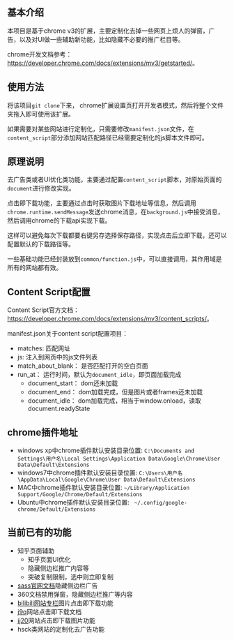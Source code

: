 ## 基本介绍

本项目是基于chrome v3的扩展，主要定制化去掉一些网页上烦人的弹窗，广告，以及对UI做一些辅助新功能，比如隐藏不必要的推广栏目等。

chrome开发文档参考： <https://developer.chrome.com/docs/extensions/mv3/getstarted/>。

## 使用方法

将该项目`git clone`下来， chrome扩展设置页打开开发者模式，然后将整个文件夹拖入即可使用该扩展。

如果需要对某些网站进行定制化，只需要修改`manifest.json`文件，在`content_script`部分添加网站匹配路径已经需要定制化的js脚本文件即可。

## 原理说明

去广告类或者UI优化类功能，主要通过配置`content_script`脚本，对原始页面的`document`进行修改实现。

点击即下载功能，主要通过点击时获取图片下载地址等信息，然后调用`chrome.runtime.sendMessage`发送chrome消息，在`background.js`中接受消息，然后调用chrome的下载api实现下载。

这样可以避免每次下载都要右键另存选择保存路径，实现点击后立即下载，还可以配置默认的下载路径等。

一些基础功能已经封装放到`common/function.js`中，可以直接调用，其作用域是所有的网站都有效。

## Content Script配置

Content Script官方文档： <https://developer.chrome.com/docs/extensions/mv3/content_scripts/>。

manifest.json关于content script配置项目：

- matches: 匹配网址
- js: 注入到网页中的js文件列表
- match_about_blank： 是否匹配打开的空白页面
- run_at： 运行时间，默认为`document_idle`，即页面加载完成
  - document_start： dom还未加载
  - document_end： dom加载完成，但是图片或者frames还未加载
  - document_idle： dom加载完成，相当于window.onload，读取document.readyState

## chrome插件地址

- windows xp中chrome插件默认安装目录位置: `C:\Documents and Settings\用户名\Local Settings\Application Data\Google\Chrome\User Data\Default\Extensions`
- windows7中chrome插件默认安装目录位置: `C:\Users\用户名\AppData\Local\Google\Chrome\User Data\Default\Extensions`
- MAC中chrome插件默认安装目录位置: `~/Library/Application Support/Google/Chrome/Default/Extensions`
- Ubuntu中chrome插件默认安装目录位置: ` ~/.config/google-chrome/Default/Extensions`

## 当前已有的功能

- 知乎页面辅助
  - 知乎页面UI优化
  - 隐藏侧边栏推广内容等
  - 突破复制限制，选中则立即复制
- [sass官网文档](https://www.sass.hk/docs/)隐藏侧边栏广告
- 360文档禁用弹窗，隐藏侧边栏推广等内容
- [bilibili网站专栏](https://www.bilibili.com/read/home?from=category_1)图片点击即下载功能
- [j9q](http://www.j9p.com/)网站点击即下载文档
- [jj20](http://www.jj20.com/bz/nxxz/shxz/329486_2.html)网站点击即下载图片功能
- hsck类网站的定制化去广告功能
